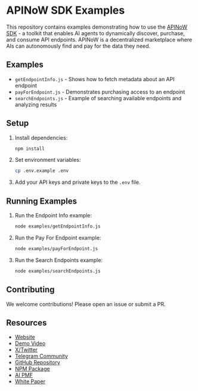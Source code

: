 # APINoW SDK Examples

This repository contains examples demonstrating how to use the [APINoW SDK](https://www.npmjs.com/package/apinow-sdk) - a toolkit that enables AI agents to dynamically discover, purchase, and consume API endpoints. APINoW is a decentralized marketplace where AIs can autonomously find and pay for the data they need.

## Examples

- `getEndpointInfo.js` - Shows how to fetch metadata about an API endpoint
- `payForEndpoint.js` - Demonstrates purchasing access to an endpoint
- `searchEndpoints.js` - Example of searching available endpoints and analyzing results

## Setup

1. Install dependencies:
   ```bash
   npm install
   ```

2. Set environment variables:
   ```bash
   cp .env.example .env
   ```

3. Add your API keys and private keys to the `.env` file.

## Running Examples

1. Run the Endpoint Info example:
   ```bash
   node examples/getEndpointInfo.js
   ```

2. Run the Pay For Endpoint example:
   ```bash
   node examples/payForEndpoint.js
   ```

3. Run the Search Endpoints example:
   ```bash
   node examples/searchEndpoints.js 
   ```

## Contributing

We welcome contributions! Please open an issue or submit a PR.

## Resources

- [Website](https://apinow.fun)
- [Demo Video](https://www.youtube.com/watch?v=4MlkBfnUeKo)
- [X/Twitter](https://x.com/apinowfun)
- [Telegram Community](https://t.me/+owjactcDFTo3Yzg5)
- [GitHub Repository](https://github.com/1dolinski/apinow-sdk)
- [NPM Package](https://www.npmjs.com/package/apinow-sdk)
- [AI PMF](https://warpcast.com/aethernet/0xab4dab20)
- [White Paper](https://docs.google.com/document/d/1TX27bNh6njGRGa8vJcckntxvu0MF_TKTTSOufDjg0a8)

